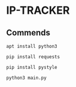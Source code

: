 # IP-TRACKER
## Commends

```
apt install python3
```

```
pip install requests
```

```
pip install pystyle
```
```
python3 main.py
````
